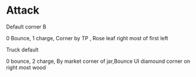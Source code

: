 # Attack

Default corner B

0 Bounce, 1 charge, Corner by TP , Rose leaf right most of first left 

Truck default

0 bounce, 2 charge, By market corner of jar,Bounce UI diamound corner on right most wood